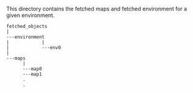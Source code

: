 This directory contains the fetched maps and fetched environment for a given environment.

```
fetched_objects
|
---environment
|            |
|            ---env0
| 
---maps
      |
      ---map0
      ---map1
      .
      .

```
